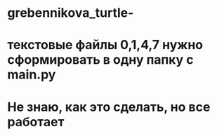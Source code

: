 # grebennikova_turtle-
# текстовые файлы 0,1,4,7 нужно сформировать в одну папку с main.py
# Не знаю, как это сделать, но все работает 

